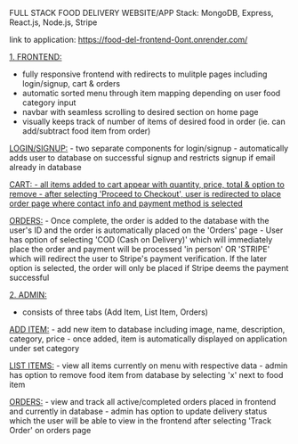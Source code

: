FULL STACK FOOD DELIVERY WEBSITE/APP
Stack: MongoDB, Express, React.js, Node.js, Stripe

link to application: https://food-del-frontend-0ont.onrender.com/

<ins>1. FRONTEND:</ins>
  - fully responsive frontend with redirects to mulitple pages including login/signup, cart & orders
  - automatic sorted menu through item mapping depending on user food category input
  - navbar with seamless scrolling to desired section on home page
  - visually keeps track of number of items of desired food in order (ie. can add/subtract food item from order)

  <ins>LOGIN/SIGNUP:</ins>
    - two separate components for login/signup
    - automatically adds user to database on successful signup and restricts signup if email already in database
    
  <ins>CART:<ins>
    - all items added to cart appear with quantity, price, total & option to remove
    - after selecting 'Proceed to Checkout', user is redirected to place order page where contact info and payment method is selected
  
  <ins>ORDERS:</ins>
    - Once complete, the order is added to the database with the user's ID and the order is automatically placed on the 'Orders' page
    - User has option of selecting 'COD (Cash on Delivery)' which will immediately place the order and payment will be processed 'in person' OR 'STRIPE' which will redirect the user to Stripe's payment verification. If the later option is selected, the order will only be placed if Stripe deems the payment successful

<ins>2. ADMIN:</ins>
  - consists of three tabs (Add Item, List Item, Orders)

  <ins>ADD ITEM:</ins>
    - add new item to database including image, name, description, category, price
    - once added, item is automatically displayed on application under set category

  <ins>LIST ITEMS:</ins>
    - view all items currently on menu with respective data
    - admin has option to remove food item from database by selecting 'x' next to food item

  <ins>ORDERS:</ins>
    - view and track all active/completed orders placed in frontend and currently in database
    - admin has option to update delivery status which the user will be able to view in the frontend after selecting 'Track Order' on orders page
